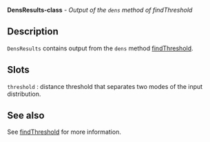 





**DensResults-class** - *Output of the `dens` method of findThreshold*

Description
--------------------

`DensResults` contains output from the `dens` method [findThreshold](findThreshold.md).




Slots
-------------------



`threshold`
:   distance threshold that separates two modes of the input distribution.




See also
-------------------

See [findThreshold](findThreshold.md) for more information.



